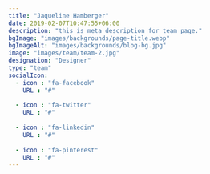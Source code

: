 ```yaml
---
title: "Jaqueline Hamberger"
date: 2019-02-07T10:47:55+06:00
description: "this is meta description for team page."
bgImage: "images/backgrounds/page-title.webp"
bgImageAlt: "images/backgrounds/blog-bg.jpg"
image: "images/team/team-2.jpg"
designation: "Designer"
type: "team"
socialIcon:
  - icon : "fa-facebook"
    URL : "#"
    
  - icon : "fa-twitter"
    URL : "#"
    
  - icon : "fa-linkedin"
    URL : "#"
    
  - icon : "fa-pinterest"
    URL : "#"
---
```


